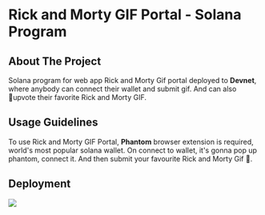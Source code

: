 # Rick and Morty GIF Portal - Solana Program

## About The Project

Solana program for web app Rick and Morty Gif portal deployed to **Devnet**, where anybody can connect their wallet and submit gif.
And can also 🔼upvote their favorite Rick and Morty GIF.

## Usage Guidelines

To use Rick and Morty GIF Portal, **Phantom** browser extension is required, world's most popular solana wallet. On connect to wallet, it's gonna pop up phantom, connect it. And then submit your favourite Rick and Morty Gif 🤠.

## Deployment
<a href="https://pervezsh.github.io/gif-portal-web-app/"><img src="https://img.shields.io/badge/-GitHub%20Pages-black?style=for-the-badge&logo=github"/></a>